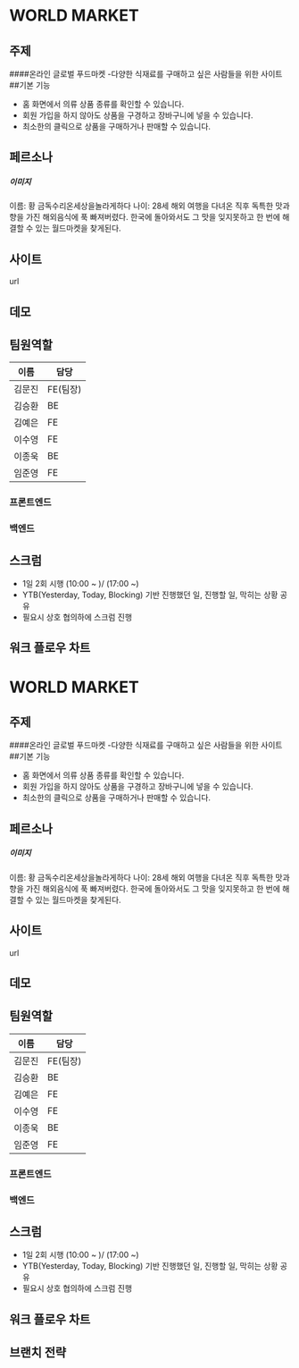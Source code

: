 # WORLD MARKET

## 주제
####온라인 글로벌 푸드마켓 
-다양한 식재료를 구매하고 싶은 사람들을 위한 사이트
##기본 기능
- 홈 화면에서 의류 상품 종류를 확인할 수 있습니다.
- 회원 가입을 하지 않아도 상품을 구경하고 장바구니에 넣을 수 있습니다.
- 최소한의 클릭으로 상품을 구매하거나 판매할 수 있습니다.


## 페르소나 
##### 이미지

이름: 황 금독수리온세상을놀라게하다
나이: 28세
해외 여행을 다녀온 직후 독특한 맛과 향을 가진 해외음식에 푹 빠져버렸다.
한국에 돌아와서도 그 맛을 잊지못하고 한 번에 해결할 수 있는 월드마켓을 찾게된다.

## 사이트
url

## 데모

## 팀원역할

|이름       |담당     |
|-----------| --------|
| 김문진    | FE(팀장)|
| 김승환    | BE      |
| 김예은    | FE      |
| 이수영    | FE      |
| 이종욱    | BE      |
| 임준영    | FE      |

### 프론트엔드


### 백엔드

## 스크럼
- 1일 2회 시행 (10:00 ~ )/ (17:00 ~)
- YTB(Yesterday, Today, Blocking) 기반
    진행했던 일, 진행할 일, 막히는 상황 공유
- 필요시 상호 협의하에 스크럼 진행

## 워크 플로우 차트

# WORLD MARKET

## 주제
####온라인 글로벌 푸드마켓 
-다양한 식재료를 구매하고 싶은 사람들을 위한 사이트
##기본 기능
- 홈 화면에서 의류 상품 종류를 확인할 수 있습니다.
- 회원 가입을 하지 않아도 상품을 구경하고 장바구니에 넣을 수 있습니다.
- 최소한의 클릭으로 상품을 구매하거나 판매할 수 있습니다.


## 페르소나 
##### 이미지

이름: 황 금독수리온세상을놀라게하다
나이: 28세
해외 여행을 다녀온 직후 독특한 맛과 향을 가진 해외음식에 푹 빠져버렸다.
한국에 돌아와서도 그 맛을 잊지못하고 한 번에 해결할 수 있는 월드마켓을 찾게된다.

## 사이트
url

## 데모

## 팀원역할

|이름       |담당     |
|-----------| --------|
| 김문진    | FE(팀장)|
| 김승환    | BE      |
| 김예은    | FE      |
| 이수영    | FE      |
| 이종욱    | BE      |
| 임준영    | FE      |

### 프론트엔드


### 백엔드

## 스크럼
- 1일 2회 시행 (10:00 ~ )/ (17:00 ~)
- YTB(Yesterday, Today, Blocking) 기반
    진행했던 일, 진행할 일, 막히는 상황 공유
- 필요시 상호 협의하에 스크럼 진행

## 워크 플로우 차트

## 브랜치 전략